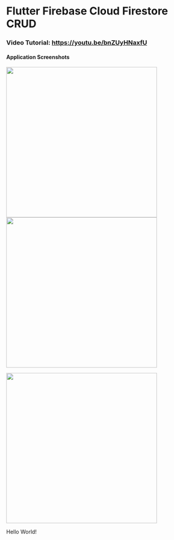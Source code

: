 # Flutter Firebase Cloud Firestore CRUD
### Video Tutorial: https://youtu.be/bnZUyHNaxfU
#### Application Screenshots


<img src="https://github.com/geekyshow1/flutter_fbfirestore_crud/blob/master/screenshots/1.png" width="400" />  <img src="https://github.com/geekyshow1/flutter_fbfirestore_crud/blob/master/screenshots/2.png" width="400" />

<img src="https://github.com/geekyshow1/flutter_fbfirestore_crud/blob/master/screenshots/3.png" width="400" />

Hello World!